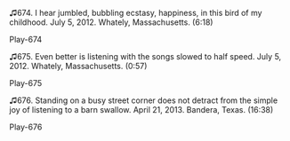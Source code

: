 ♫674. I hear jumbled, bubbling ecstasy, happiness, in this bird of my
childhood. July 5, 2012. Whately, Massachusetts. (6:18)

Play-674

♫675. Even better is listening with the songs slowed to half speed. July
5, 2012. Whately, Massachusetts. (0:57)

Play-675

♫676. Standing on a busy street corner does not detract from the simple
joy of listening to a barn swallow. April 21, 2013. Bandera, Texas.
(16:38)

Play-676
